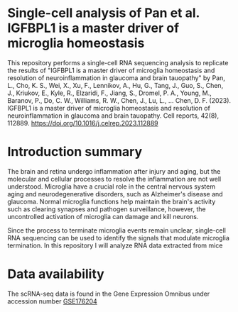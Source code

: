 # Single-cell analysis of Pan et al. IGFBPL1 is a master driver of microglia homeostasis
This repository performs a single-cell RNA sequencing analysis to replicate the results of "IGFBPL1 is a master driver of microglia homeostasis and resolution of neuroinflammation in glaucoma and brain tauopathy" by Pan, L., Cho, K. S., Wei, X., Xu, F., Lennikov, A., Hu, G., Tang, J., Guo, S., Chen, J., Kriukov, E., Kyle, R., Elzaridi, F., Jiang, S., Dromel, P. A., Young, M., Baranov, P., Do, C. W., Williams, R. W., Chen, J., Lu, L., … Chen, D. F. (2023). IGFBPL1 is a master driver of microglia homeostasis and resolution of neuroinflammation in glaucoma and brain tauopathy. Cell reports, 42(8), 112889. https://doi.org/10.1016/j.celrep.2023.112889

# Introduction summary
The brain and retina undergo inflammation after injury and aging, but the molecular and cellular processes to resolve the inflammation are not well understood. Microglia have a crucial role in the central nervous system aging and neurodegenerative disorders, such as Alzheimer's disease and glaucoma. Normal microglia functions help maintain the brain's activity such as clearing synapses and pathogen surveillance, however, the uncontrolled activation of microglia can damage and kill neurons. 

Since the process to terminate microglia events remain unclear, single-cell RNA sequencing can be used to identify the signals that modulate microglia termination. In this repository I will analyze RNA data extracted from mice 

# Data availability
The scRNA-seq data is found in the Gene Expression Omnibus under accession number [GSE176204](https://www.ncbi.nlm.nih.gov/geo/query/acc.cgi?acc=GSE176204) 


